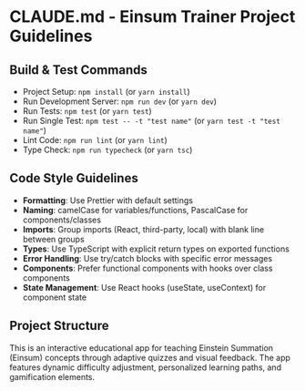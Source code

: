 # CLAUDE.md - Einsum Trainer Project Guidelines

## Build & Test Commands
- Project Setup: `npm install` (or `yarn install`)
- Run Development Server: `npm run dev` (or `yarn dev`)
- Run Tests: `npm test` (or `yarn test`)
- Run Single Test: `npm test -- -t "test name"` (or `yarn test -t "test name"`)
- Lint Code: `npm run lint` (or `yarn lint`)
- Type Check: `npm run typecheck` (or `yarn tsc`)

## Code Style Guidelines
- **Formatting**: Use Prettier with default settings
- **Naming**: camelCase for variables/functions, PascalCase for components/classes
- **Imports**: Group imports (React, third-party, local) with blank line between groups
- **Types**: Use TypeScript with explicit return types on exported functions
- **Error Handling**: Use try/catch blocks with specific error messages
- **Components**: Prefer functional components with hooks over class components
- **State Management**: Use React hooks (useState, useContext) for component state

## Project Structure
This is an interactive educational app for teaching Einstein Summation (Einsum) concepts through adaptive quizzes and visual feedback. The app features dynamic difficulty adjustment, personalized learning paths, and gamification elements.
